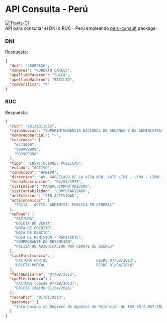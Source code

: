 # API Consulta - Perú
[![Travis-CI](https://img.shields.io/travis/giansalex/peru-consult-api.svg?label=build&branch=master&style=flat-square)](https://travis-ci.org/giansalex/peru-consult-api)  
API para consultar el DNI o RUC - Perú empleando [peru-consult](https://github.com/giansalex/peru-consult) package.

### DNI

Respuesta:

```json
{
  "dni": "48004836",
  "nombres": "ROBERTO CARLOS",
  "apellidoPaterno": "SULCA",
  "apellidoMaterno": "BASILIO",
  "codVerifica": "4"
}
```

### RUC

Respuesta:

```json
{
  "ruc": "20131312955",
  "razonSocial": "SUPERINTENDENCIA NACIONAL DE ADUANAS Y DE ADMINISTRACION TRIBUTARIA - SUNAT",
  "nombreComercial": "-",
  "telefonos": [
    "6343300",
    "999999999",
    "999999998"
  ],
  "tipo": "INSTITUCIONES PUBLICAS",
  "estado": "ACTIVO",
  "condicion": "HABIDO",
  "direccion": "AV. GARCILASO DE LA VEGA NRO. 1472 LIMA - LIMA - LIMA",
  "fechaInscripcion": "04/05/1993",
  "sistEmsion": "MANUAL/COMPUTARIZADO",
  "sistContabilidad": "COMPUTARIZADO",
  "actExterior": "SIN ACTIVIDAD",
  "actEconomicas": [
    "75113 - ACTIV. ADMINIST. PUBLICA EN GENERAL"
  ],
  "cpPago": [
    "FACTURA",
    "BOLETA DE VENTA",
    "NOTA DE CREDITO",
    "NOTA DE DEBITO",
    "GUIA DE REMISION - REMITENTE",
    "COMPROBANTE DE RETENCION",
    "POLIZA DE ADJUDICACION POR REMATE DE BIENES"
  ],
  "sistElectronica": [
    "FACTURA PORTAL                      DESDE 07/08/2013",
    "BOLETA PORTAL                       DESDE 01/04/2016"
  ],
  "fechaEmisorFe": "07/08/2013",
  "cpeElectronico": [
    "FACTURA (desde 07/08/2013)",
    "BOLETA (desde 01/04/2016)"
  ],
  "fechaPle": "01/01/2013",
  "padrones": [
    "Incorporado al Régimen de Agentes de Retención de IGV (R.S.037-2002) a partir del 01/06/2002"
  ]
}
```


